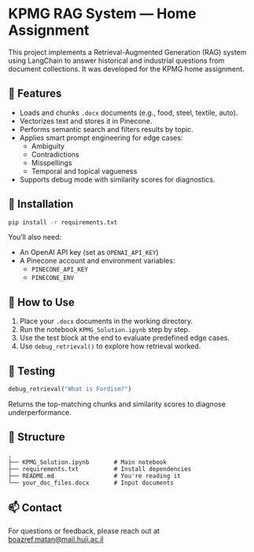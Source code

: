 # KPMG RAG System — Home Assignment

This project implements a Retrieval-Augmented Generation (RAG) system using LangChain to answer historical and industrial questions from document collections. It was developed for the KPMG home assignment.

## 📂 Features

- Loads and chunks `.docx` documents (e.g., food, steel, textile, auto).
- Vectorizes text and stores it in Pinecone.
- Performs semantic search and filters results by topic.
- Applies smart prompt engineering for edge cases:
  - Ambiguity
  - Contradictions
  - Misspellings
  - Temporal and topical vagueness
- Supports debug mode with similarity scores for diagnostics.

## 🧰 Installation

```bash
pip install -r requirements.txt
```

You’ll also need:
- An OpenAI API key (set as `OPENAI_API_KEY`)
- A Pinecone account and environment variables:
  - `PINECONE_API_KEY`
  - `PINECONE_ENV`

## 🚀 How to Use

1. Place your `.docx` documents in the working directory.
2. Run the notebook `KPMG_Solution.ipynb` step by step.
3. Use the test block at the end to evaluate predefined edge cases.
4. Use `debug_retrieval()` to explore how retrieval worked.

## 🧪 Testing

```python
debug_retrieval("What is Fordism?")
```

Returns the top-matching chunks and similarity scores to diagnose underperformance.

## 📁 Structure

```
.
├── KPMG_Solution.ipynb       # Main notebook
├── requirements.txt          # Install dependencies
├── README.md                 # You're reading it
└── your_doc_files.docx       # Input documents
```

## 📫 Contact

For questions or feedback, please reach out at boazref.matan@mail.huji.ac.il
